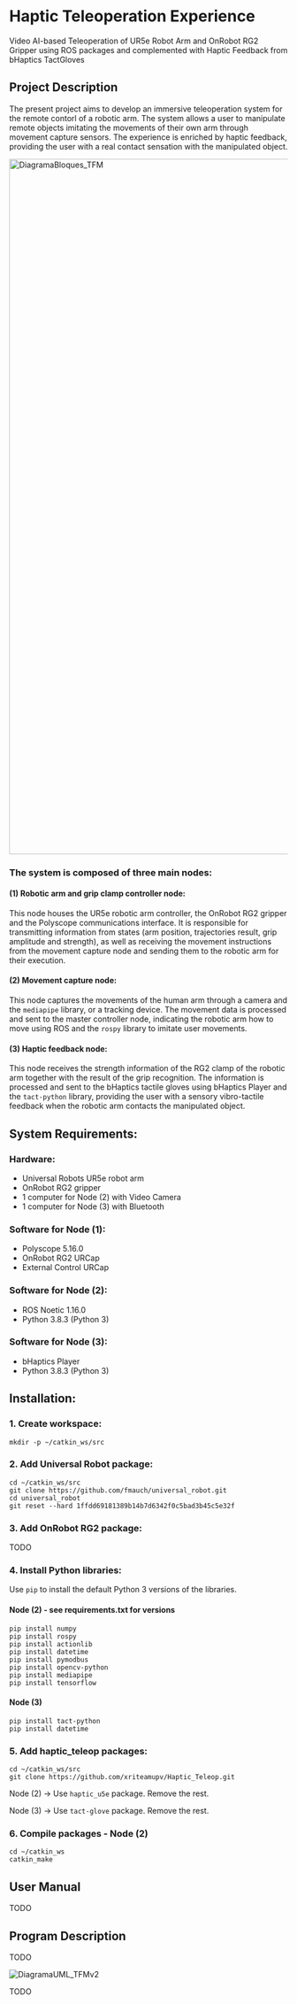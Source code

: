 # Haptic Teleoperation Experience

Video AI-based Teleoperation of UR5e Robot Arm and OnRobot RG2 Gripper using ROS packages and complemented with Haptic Feedback from bHaptics TactGloves

## Project Description

The present project aims to develop an immersive teleoperation system for the remote contorl of a robotic arm. The system allows a user to manipulate remote objects imitating the movements of their own arm through movement capture sensors. The experience is enriched by haptic feedback, providing the user with a real contact sensation with the manipulated object.

<img width="1257" alt="DiagramaBloques_TFM" src="https://github.com/xriteamupv/Haptic_Teleop/assets/38531693/9e5c0d8f-71b3-4309-9508-f7687ed8bd68">

### The system is composed of three main nodes:

#### (1) Robotic arm and grip clamp controller node:

This node houses the UR5e robotic arm controller, the OnRobot RG2 gripper and the Polyscope communications interface. It is responsible for transmitting information from states (arm position, trajectories result, grip amplitude and strength), as well as receiving the movement instructions from the movement capture node and sending them to the robotic arm for their execution.

#### (2) Movement capture node: 

This node captures the movements of the human arm through a camera and the ``mediapipe`` library, or a tracking device. The movement data is processed and sent to the master controller node, indicating the robotic arm how to move using ROS and the ``rospy`` library to imitate user movements.

#### (3) Haptic feedback node:

This node receives the strength information of the RG2 clamp of the robotic arm together with the result of the grip recognition. The information is processed and sent to the bHaptics tactile gloves using bHaptics Player and the ``tact-python`` library, providing the user with a sensory vibro-tactile feedback when the robotic arm contacts the manipulated object.

## System Requirements:

### Hardware:

- Universal Robots UR5e robot arm
- OnRobot RG2 gripper
- 1 computer for Node (2) with Video Camera
- 1 computer for Node (3) with Bluetooth

###  Software for Node (1):
- Polyscope 5.16.0
- OnRobot RG2 URCap
- External Control URCap

### Software for Node (2):
- ROS Noetic 1.16.0
- Python 3.8.3 (Python 3)

### Software for Node (3):
- bHaptics Player
- Python 3.8.3 (Python 3)

## Installation:

### 1. Create workspace:
``
mkdir -p ~/catkin_ws/src
``

### 2. Add Universal Robot package:
````
cd ~/catkin_ws/src
git clone https://github.com/fmauch/universal_robot.git
cd universal_robot
git reset --hard 1ffdd69181389b14b7d6342f0c5bad3b45c5e32f
````
### 3. Add OnRobot RG2 package:
TODO

### 4. Install Python libraries:
Use ``pip`` to install the default Python 3 versions of the libraries.

#### Node (2) - see requirements.txt for versions 
````
pip install numpy
pip install rospy
pip install actionlib
pip install datetime
pip install pymodbus
pip install opencv-python
pip install mediapipe
pip install tensorflow
````

#### Node (3)
````
pip install tact-python
pip install datetime
````

### 5. Add haptic_teleop packages:
````
cd ~/catkin_ws/src
git clone https://github.com/xriteamupv/Haptic_Teleop.git
````

Node (2) -> Use ``haptic_u5e`` package. Remove the rest.

Node (3) -> Use ``tact-glove`` package. Remove the rest.

### 6. Compile packages - Node (2)
````
cd ~/catkin_ws
catkin_make
````

## User Manual

TODO

## Program Description

TODO

![DiagramaUML_TFMv2](https://github.com/xriteamupv/Haptic_Teleop/assets/38531693/f62a2cd5-4789-4598-8863-8f386493930a)

TODO
